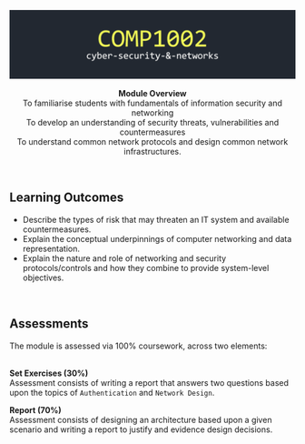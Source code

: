![title image](https://github.com/ORG4N/cyber-security-networks/blob/main/docs/images/1002.png)

<p align="center"><strong>Module Overview</strong>
<br>
To familiarise students with fundamentals of information security and networking <br> To develop an understanding of security threats, vulnerabilities and countermeasures <br> To understand common network protocols and design common network infrastructures.
</p>
<br/>

<h2>Learning Outcomes</h2>

- Describe the types of risk that may threaten an IT system and available countermeasures.
- Explain the conceptual underpinnings of computer networking and data representation.
- Explain the nature and role of networking and security protocols/controls and how they combine to provide system-level objectives.

<br>

<h2>Assessments</h2>
The module is assessed via 100% coursework, across two elements:

<br>
<br>

<b> Set Exercises (30%) </b>
<br>
Assessment consists of writing a report that answers two questions based upon the topics of `Authentication` and `Network Design`.

<b> Report (70%) </b>
<br>
Assessment consists of designing an architecture based upon a given scenario and writing a report to justify and evidence design decisions.
